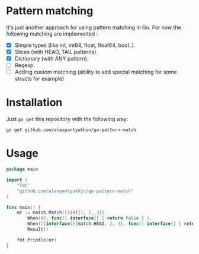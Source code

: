 # Pattern matching
It's just another approach for using pattern matching in Go.
For now the following matching are implemented :
   - [x] Simple types (like int, int64, float, float64, bool..).
   - [x] Slices (with HEAD, TAIL patterns).
   - [x] Dictionary (with ANY pattern).
   - [ ] Regexp.
   - [ ] Adding custom matching (ability to add special matching for some structs for example)

# Installation
Just `go get` this repository with the following way:

```
go get github.com/alexpantyukhin/go-pattern-match
```

# Usage
```go
package main

import (
    "fmt"
    "github.com/alexpantyukhin/go-pattern-match"
)

func main() {
    mr := match.Match([]int{1, 2, 3}).
        When(42, func() interface{} { return false } ).
        When([]interface{}{match.HEAD, 2, 3}, func() interface{} { return true }).
        Result()

    fmt.Println(mr)
}
```
